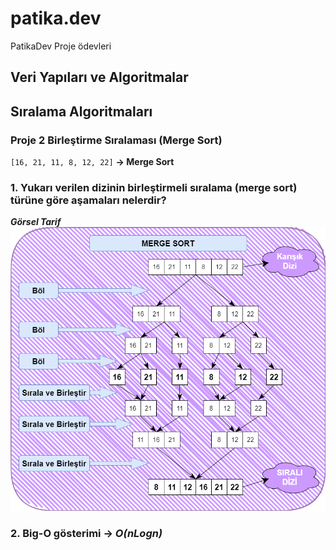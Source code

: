 # patika.dev
PatikaDev Proje ödevleri

## Veri Yapıları ve Algoritmalar
## Sıralama Algoritmaları
### Proje 2 Birleştirme Sıralaması (Merge Sort)
`[16, 21, 11, 8, 12, 22]` **-> Merge Sort**

### 1. Yukarı verilen dizinin birleştirmeli sıralama (merge sort) türüne göre aşamaları nelerdir?

***Görsel Tarif***
![](images/mergeSort.png)

### 2. Big-O gösterimi -> ***O(nLogn)***
